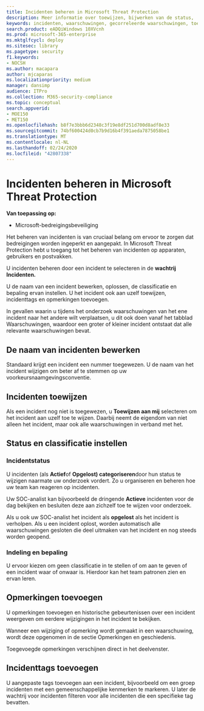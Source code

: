 ```yaml
---
title: Incidenten beheren in Microsoft Threat Protection
description: Meer informatie over toewijzen, bijwerken van de status,
keywords: incidenten, waarschuwingen, gecorreleerde waarschuwingen, toewijzen, bijwerken, status, beheren, classificeren, microsoft, 365, m365
search.product: eADQiWindows 10XVcnh
ms.prod: microsoft-365-enterprise
ms.mktglfcycl: deploy
ms.sitesec: library
ms.pagetype: security
f1.keywords:
- NOCSH
ms.author: macapara
author: mjcaparas
ms.localizationpriority: medium
manager: dansimp
audience: ITPro
ms.collection: M365-security-compliance
ms.topic: conceptual
search.appverid:
- MOE150
- MET150
ms.openlocfilehash: b8f7e3bbb6d2348c3f19e8df251d700d8adf8e33
ms.sourcegitcommit: 74bf600424d0cb7b9d16b4f391aeda7875058be1
ms.translationtype: MT
ms.contentlocale: nl-NL
ms.lasthandoff: 02/24/2020
ms.locfileid: "42807338"
---
```

# <a name="manage-incidents-in-microsoft-threat-protection"></a>Incidenten beheren in Microsoft Threat Protection

**Van toepassing op:**
- Microsoft-bedreigingsbeveiliging



Het beheren van incidenten is van cruciaal belang om ervoor te zorgen dat bedreigingen worden ingeperkt en aangepakt. In Microsoft Threat Protection hebt u toegang tot het beheren van incidenten op apparaten, gebruikers en postvakken. 


U incidenten beheren door een incident te selecteren in de **wachtrij Incidenten.** 

U de naam van een incident bewerken, oplossen, de classificatie en bepaling ervan instellen. U het incident ook aan uzelf toewijzen, incidenttags en opmerkingen toevoegen.

In gevallen waarin u tijdens het onderzoek waarschuwingen van het ene incident naar het andere wilt verplaatsen, u dit ook doen vanaf het tabblad Waarschuwingen, waardoor een groter of kleiner incident ontstaat dat alle relevante waarschuwingen bevat.

## <a name="edit-incident-name"></a>De naam van incidenten bewerken
Standaard krijgt een incident een nummer toegewezen. U de naam van het incident wijzigen om beter af te stemmen op uw voorkeursnaamgevingsconventie.
 
## <a name="assign-incidents"></a>Incidenten toewijzen
Als een incident nog niet is toegewezen, u **Toewijzen aan mij** selecteren om het incident aan uzelf toe te wijzen. Daarbij neemt de eigendom van niet alleen het incident, maar ook alle waarschuwingen in verband met het.

## <a name="set-status-and-classification"></a>Status en classificatie instellen
### <a name="incident-status"></a>Incidentstatus
U incidenten (als **Actief**of **Opgelost) categoriseren**door hun status te wijzigen naarmate uw onderzoek vordert. Zo u organiseren en beheren hoe uw team kan reageren op incidenten.

Uw SOC-analist kan bijvoorbeeld de dringende **Actieve** incidenten voor de dag bekijken en besluiten deze aan zichzelf toe te wijzen voor onderzoek.

Als u ook uw SOC-analist het incident als **opgelost** als het incident is verholpen. Als u een incident oplost, worden automatisch alle waarschuwingen gesloten die deel uitmaken van het incident en nog steeds worden geopend. 

### <a name="classification-and-determination"></a>Indeling en bepaling
U ervoor kiezen om geen classificatie in te stellen of om aan te geven of een incident waar of onwaar is. Hierdoor kan het team patronen zien en ervan leren. 

## <a name="add-comments"></a>Opmerkingen toevoegen
U opmerkingen toevoegen en historische gebeurtenissen over een incident weergeven om eerdere wijzigingen in het incident te bekijken.

Wanneer een wijziging of opmerking wordt gemaakt in een waarschuwing, wordt deze opgenomen in de sectie Opmerkingen en geschiedenis.

Toegevoegde opmerkingen verschijnen direct in het deelvenster.

## <a name="add-incident-tags"></a>Incidenttags toevoegen
U aangepaste tags toevoegen aan een incident, bijvoorbeeld om een groep incidenten met een gemeenschappelijke kenmerken te markeren. U later de wachtrij voor incidenten filteren voor alle incidenten die een specifieke tag bevatten.


